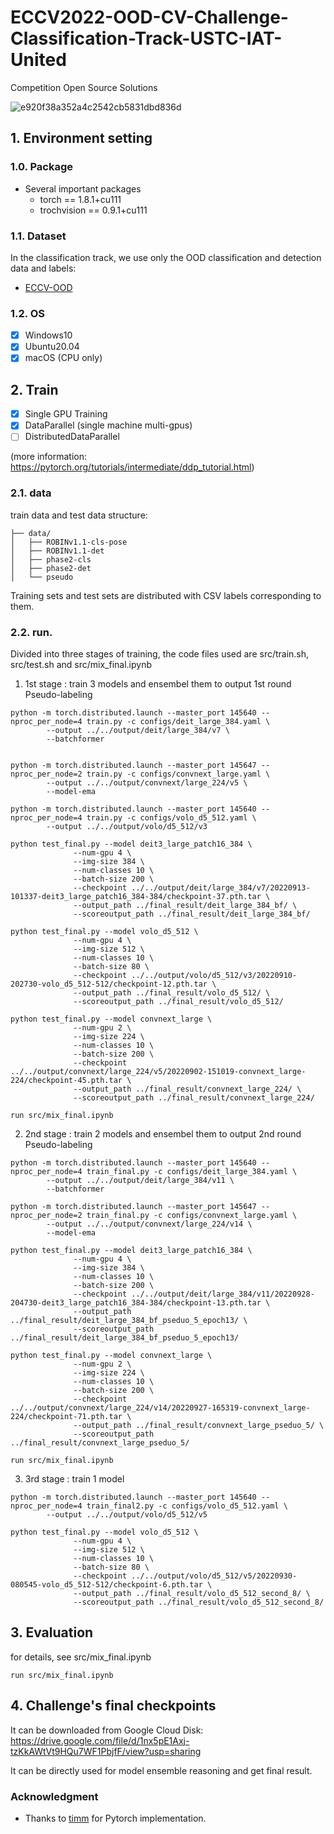 # ECCV2022-OOD-CV-Challenge-Classification-Track-USTC-IAT-United
Competition Open Source Solutions

![e920f38a352a4c2542cb5831dbd836d](https://user-images.githubusercontent.com/49955700/199008592-0f9de187-715a-48d7-8ae1-2ed3c35e822e.jpg)



## 1. Environment setting 

### 1.0. Package
* Several important packages
    - torch == 1.8.1+cu111
    - trochvision == 0.9.1+cu111

### 1.1. Dataset
In the classification track, we use only the OOD classification and detection data and labels:
* [ECCV-OOD](https://github.com/eccv22-ood-workshop/ROBIN-dataset)

### 1.2. OS
- [x] Windows10
- [x] Ubuntu20.04
- [x] macOS (CPU only)

## 2. Train
- [x] Single GPU Training
- [x] DataParallel (single machine multi-gpus)
- [ ] DistributedDataParallel

(more information: https://pytorch.org/tutorials/intermediate/ddp_tutorial.html)

### 2.1. data
train data and test data structure:  
```
├── data/
│   ├── ROBINv1.1-cls-pose
│   ├── ROBINv1.1-det
│   ├── phase2-cls
│   ├── phase2-det
│   └── pseudo
```
  
Training sets and test sets are distributed with CSV labels corresponding to them.

### 2.2. run.
Divided into three stages of training, the code files used are src/train.sh, src/test.sh and src/mix_final.ipynb

1. 1st stage : train 3 models and ensembel them to output 1st round Pseudo-labeling
```
python -m torch.distributed.launch --master_port 145640 --nproc_per_node=4 train.py -c configs/deit_large_384.yaml \
        --output ../../output/deit/large_384/v7 \
        --batchformer


python -m torch.distributed.launch --master_port 145647 --nproc_per_node=2 train.py -c configs/convnext_large.yaml \
        --output ../../output/convnext/large_224/v5 \
        --model-ema

python -m torch.distributed.launch --master_port 145640 --nproc_per_node=4 train.py -c configs/volo_d5_512.yaml \
        --output ../../output/volo/d5_512/v3

python test_final.py --model deit3_large_patch16_384 \
              --num-gpu 4 \
              --img-size 384 \
              --num-classes 10 \
              --batch-size 200 \
              --checkpoint ../../output/deit/large_384/v7/20220913-101337-deit3_large_patch16_384-384/checkpoint-37.pth.tar \
              --output_path ../final_result/deit_large_384_bf/ \
              --scoreoutput_path ../final_result/deit_large_384_bf/

python test_final.py --model volo_d5_512 \
              --num-gpu 4 \
              --img-size 512 \
              --num-classes 10 \
              --batch-size 80 \
              --checkpoint ../../output/volo/d5_512/v3/20220910-202730-volo_d5_512-512/checkpoint-12.pth.tar \
              --output_path ../final_result/volo_d5_512/ \
              --scoreoutput_path ../final_result/volo_d5_512/

python test_final.py --model convnext_large \
              --num-gpu 2 \
              --img-size 224 \
              --num-classes 10 \
              --batch-size 200 \
              --checkpoint ../../output/convnext/large_224/v5/20220902-151019-convnext_large-224/checkpoint-45.pth.tar \
              --output_path ../final_result/convnext_large_224/ \
              --scoreoutput_path ../final_result/convnext_large_224/

run src/mix_final.ipynb
```

2. 2nd stage : train 2 models and ensembel them to output 2nd round Pseudo-labeling
```
python -m torch.distributed.launch --master_port 145640 --nproc_per_node=4 train_final.py -c configs/deit_large_384.yaml \
        --output ../../output/deit/large_384/v11 \
        --batchformer
 
python -m torch.distributed.launch --master_port 145647 --nproc_per_node=2 train_final.py -c configs/convnext_large.yaml \
        --output ../../output/convnext/large_224/v14 \
        --model-ema
 
python test_final.py --model deit3_large_patch16_384 \
              --num-gpu 4 \
              --img-size 384 \
              --num-classes 10 \
              --batch-size 200 \
              --checkpoint ../../output/deit/large_384/v11/20220928-204730-deit3_large_patch16_384-384/checkpoint-13.pth.tar \
              --output_path ../final_result/deit_large_384_bf_pseduo_5_epoch13/ \
              --scoreoutput_path ../final_result/deit_large_384_bf_pseduo_5_epoch13/

python test_final.py --model convnext_large \
              --num-gpu 2 \
              --img-size 224 \
              --num-classes 10 \
              --batch-size 200 \
              --checkpoint ../../output/convnext/large_224/v14/20220927-165319-convnext_large-224/checkpoint-71.pth.tar \
              --output_path ../final_result/convnext_large_pseduo_5/ \
              --scoreoutput_path ../final_result/convnext_large_pseduo_5/
              
run src/mix_final.ipynb
```


3. 3rd stage : train 1 model 
```
python -m torch.distributed.launch --master_port 145640 --nproc_per_node=4 train_final2.py -c configs/volo_d5_512.yaml \
        --output ../../output/volo/d5_512/v5

python test_final.py --model volo_d5_512 \
              --num-gpu 4 \
              --img-size 512 \
              --num-classes 10 \
              --batch-size 80 \
              --checkpoint ../../output/volo/d5_512/v5/20220930-080545-volo_d5_512-512/checkpoint-6.pth.tar \
              --output_path ../final_result/volo_d5_512_second_8/ \
              --scoreoutput_path ../final_result/volo_d5_512_second_8/
```



## 3. Evaluation
for details, see src/mix_final.ipynb
```
run src/mix_final.ipynb
```


## 4. Challenge's final checkpoints
It can be downloaded from Google Cloud Disk: https://drive.google.com/file/d/1nx5pE1Axj-tzKkAWtVt9HQu7WF1PbjfF/view?usp=sharing

It can be directly used for model ensemble reasoning and get final result.

### Acknowledgment

* Thanks to [timm](https://github.com/rwightman/pytorch-image-models) for Pytorch implementation.
